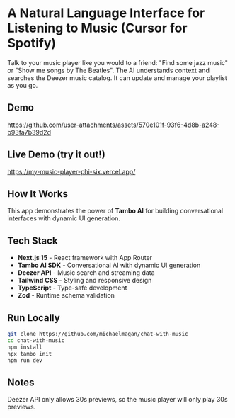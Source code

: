 # A Natural Language Interface for Listening to Music (Cursor for Spotify)

Talk to your music player like you would to a friend: "Find some jazz music" or "Show me songs by The Beatles". The AI understands context and searches the Deezer music catalog. It can update and manage your playlist as you go.

## Demo

https://github.com/user-attachments/assets/570e101f-93f6-4d8b-a248-b93fa7b39d2d

## Live Demo (try it out!)

https://my-music-player-phi-six.vercel.app/

## How It Works

This app demonstrates the power of **Tambo AI** for building conversational interfaces with dynamic UI generation.

## Tech Stack

- **Next.js 15** - React framework with App Router
- **Tambo AI SDK** - Conversational AI with dynamic UI generation
- **Deezer API** - Music search and streaming data
- **Tailwind CSS** - Styling and responsive design
- **TypeScript** - Type-safe development
- **Zod** - Runtime schema validation

## Run Locally

```bash
git clone https://github.com/michaelmagan/chat-with-music
cd chat-with-music
npm install
npx tambo init
npm run dev
```

## Notes

Deezer API only allows 30s previews, so the music player will only play 30s previews.
